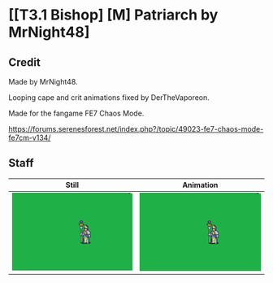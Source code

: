 # [\[T3.1 Bishop\] \[M\] Patriarch by MrNight48]

## Credit

Made by MrNight48.

Looping cape and crit animations fixed by DerTheVaporeon.

Made for the fangame FE7 Chaos Mode.

https://forums.serenesforest.net/index.php?/topic/49023-fe7-chaos-mode-fe7cm-v134/

## Staff

| Still | Animation |
| :---: | :-------: |
| ![Staff still](./Staff_000.png) | ![Staff animation](./Staff.gif) |
